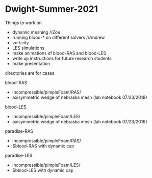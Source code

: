# Dwight-Summer-2021

Things to work on
* dynamic meshing //Zoe
* running blood-* on different solvers //Andrew
* vorticity
* LES simulations
* make animations of blood-RAS and blood-LES
* write up instructions for future research students
* make presentation

directories are for cases

blood-RAS
* incompressible/pimpleFoam/RAS/
* axisymmetric wedge of nebraska mesh (lab notebook 07/23/2019)
  
blood-LES
* incompressible/pimpleFoam/LES/
* axisymmetric wedge of nebraska mesh (lab notebook 07/23/2019)

paradise-RAS
* incompressible/pimpleFoam/RAS/
* $blood-RAS with dynamic cap 

paradise-LES
* incompressible/pimpleFoam/LES/
* $blood-LES with dynamic cap 
